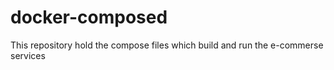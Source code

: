 # docker-composed
This repository hold the compose files which build and run the e-commerse services
